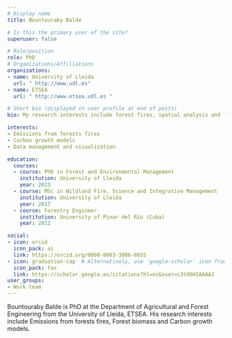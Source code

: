 ```yaml
---
# Display name
title: Bountouraby Balde

# Is this the primary user of the site?
superuser: false

# Role/position
role: PhD
# Organizations/Affiliations
organizations:
- name: University of Lleida
  url: " http://www.udl.es"
- name: ETSEA 
  url: " http://www.etsea.udl.es "

# Short bio (displayed in user profile at end of posts)
bio: My research interests include forest fires, spatial analysis and forestry.

interests:
- Emissions from forests fires
- Carbon growth models
- Data management and visualization

education:
  courses:
  - course: PhD in Forest and Environmental Management
    institution: University of Lleida 
    year: 2023
  - course: MSc in Wildland Fire. Science and Integrative Management
    institution: University of Lleida
    year: 2017  
  - course: Forestry Engineer
    institution: University of Pinar del Río (Cuba)
    year: 2012

social:    
- icon: orcid
  icon_pack: ai
  link: https://orcid.org/0000-0003-3086-8655
- icon: graduation-cap  # Alternatively, use `google-scholar` icon from `ai` icon pack
  icon_pack: fas
  link: https://scholar.google.es/citations?hl=es&user=c3tO6HIAAAAJ
user_groups:
- Work team
---
```


Bountouraby Balde is PhD at the Department of Agricultural and Forest Engineering from the University of Lleida, ETSEA. His research interests include Emissions from forests fires, Forest biomass and Carbon growth models.


